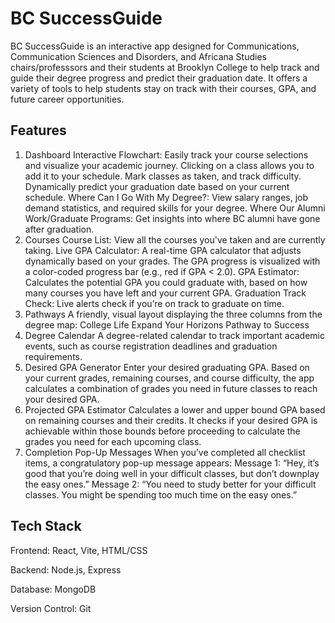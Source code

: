 # BC SuccessGuide

BC SuccessGuide is an interactive app designed for Communications, Communication Sciences and Disorders, and Africana Studies chairs/professsors and their students at Brooklyn College to help track and guide their degree progress and predict their graduation date. It offers a variety of tools to help students stay on track with their courses, GPA, and future career opportunities.

## Features
1. Dashboard
Interactive Flowchart: Easily track your course selections and visualize your academic journey.
Clicking on a class allows you to add it to your schedule.
Mark classes as taken, and track difficulty.
Dynamically predict your graduation date based on your current schedule.
Where Can I Go With My Degree?: View salary ranges, job demand statistics, and required skills for your degree.
Where Our Alumni Work/Graduate Programs: Get insights into where BC alumni have gone after graduation.
2. Courses
Course List: View all the courses you've taken and are currently taking.
Live GPA Calculator: A real-time GPA calculator that adjusts dynamically based on your grades. The GPA progress is visualized with a color-coded progress bar (e.g., red if GPA < 2.0).
GPA Estimator: Calculates the potential GPA you could graduate with, based on how many courses you have left and your current GPA.
Graduation Track Check: Live alerts check if you’re on track to graduate on time.
3. Pathways
A friendly, visual layout displaying the three columns from the degree map:
College Life
Expand Your Horizons
Pathway to Success
4. Degree Calendar
A degree-related calendar to track important academic events, such as course registration deadlines and graduation requirements.
5. Desired GPA Generator
Enter your desired graduating GPA.
Based on your current grades, remaining courses, and course difficulty, the app calculates a combination of grades you need in future classes to reach your desired GPA.
6. Projected GPA Estimator
Calculates a lower and upper bound GPA based on remaining courses and their credits.
It checks if your desired GPA is achievable within those bounds before proceeding to calculate the grades you need for each upcoming class.
7. Completion Pop-Up Messages
When you’ve completed all checklist items, a congratulatory pop-up message appears:
Message 1: “Hey, it’s good that you’re doing well in your difficult classes, but don’t downplay the easy ones.”
Message 2: “You need to study better for your difficult classes. You might be spending too much time on the easy ones.”

## Tech Stack
Frontend: React, Vite, HTML/CSS

Backend: Node.js, Express

Database: MongoDB

Version Control: Git

